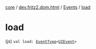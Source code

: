 [core](../../index.md) / [dev.fritz2.dom.html](../index.md) / [Events](index.md) / [load](./load.md)

# load

(js) `val load: `[`EventType`](../-event-type/index.md)`<`[`UIEvent`](https://kotlinlang.org/api/latest/jvm/stdlib/org.w3c.dom.events/-u-i-event/index.html)`>`